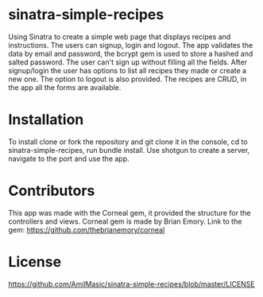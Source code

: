 
# sinatra-simple-recipes

Using Sinatra to create a simple web page that displays recipes and instructions. The users can signup, login and logout. The app validates the data by email and password, the bcrypt gem is used to store a hashed and salted password. The user can't sign up without filling all the fields. After signup/login the user has options to list all recipes they made or create a new one. The option to logout is also provided. The recipes are CRUD, in the app all the forms are available.

# Installation

To install clone or fork the repository and git clone it in the console, cd to sinatra-simple-recipes, run bundle install. Use shotgun to create a server, navigate to the port and use the app.

# Contributors

This app was made with the Corneal gem, it provided the structure for the controllers and views. Corneal gem is made by Brian Emory. Link to the gem: https://github.com/thebrianemory/corneal

# License


https://github.com/AmilMasic/sinatra-simple-recipes/blob/master/LICENSE
